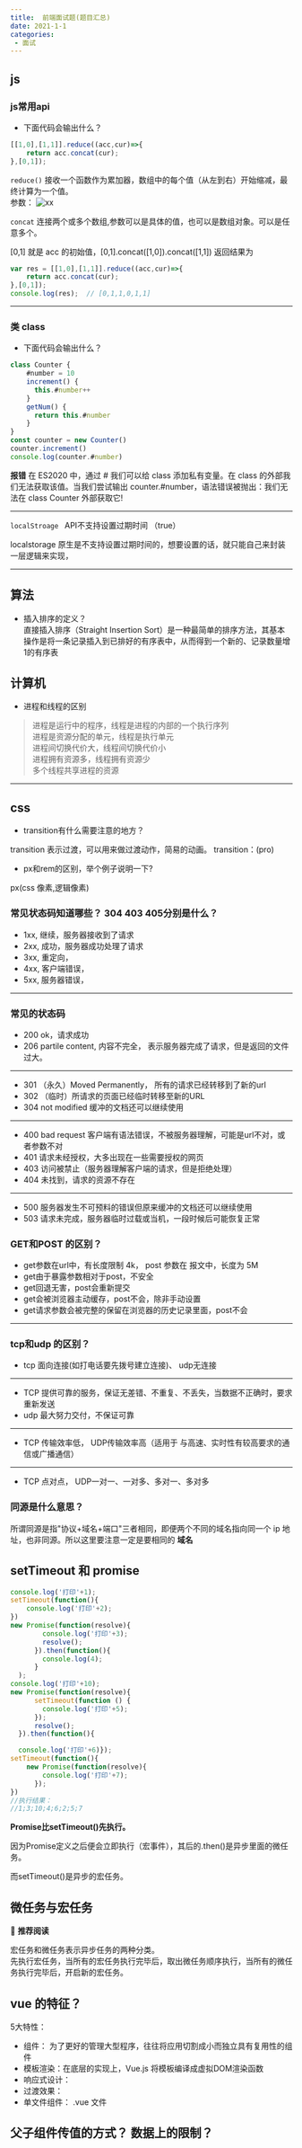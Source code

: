 ```yaml
---
title:  前端面试题(题目汇总)
date: 2021-1-1
categories: 
 - 面试
---
```

<Boxx type='tip' />

## js

### js常用api

- 下面代码会输出什么？
```js
[[1,0],[1,1]].reduce((acc,cur)=>{
    return acc.concat(cur);
},[0,1]);
```
```reduce()``` 接收一个函数作为累加器，数组中的每个值（从左到右）开始缩减，最终计算为一个值。  
参数： 
![xx](../../img/36.png)

```concat```  连接两个或多个数组,参数可以是具体的值，也可以是数组对象。可以是任意多个。

[0,1] 就是 acc 的初始值，[0,1].concat([1,0]).concat([1,1]) 返回结果为 

```js
var res = [[1,0],[1,1]].reduce((acc,cur)=>{
    return acc.concat(cur);
},[0,1]);
console.log(res);  // [0,1,1,0,1,1]
```
---


### 类 class

- 下面代码会输出什么？
```js
class Counter {
    #number = 10
    increment() {
      this.#number++
    }
    getNum() {
      return this.#number
    }
}
const counter = new Counter()
counter.increment()
console.log(counter.#number)
```

**报错**
在 ES2020 中，通过 # 我们可以给 class 添加私有变量。在 class 的外部我们无法获取该值。当我们尝试输出 counter.#number，语法错误被抛出：我们无法在 class Counter 外部获取它!


---

```localStroage ``` API不支持设置过期时间  （true）

localstorage 原生是不支持设置过期时间的，想要设置的话，就只能自己来封装一层逻辑来实现，

---



## 算法

- 插入排序的定义？      
直接插入排序（Straight Insertion Sort）是一种最简单的排序方法，其基本操作是将一条记录插入到已排好的有序表中，从而得到一个新的、记录数量增1的有序表



## 计算机

- 进程和线程的区别  
 
> 进程是运行中的程序，线程是进程的内部的一个执行序列         
> 进程是资源分配的单元，线程是执行单元       
> 进程间切换代价大，线程间切换代价小        
> 进程拥有资源多，线程拥有资源少        
> 多个线程共享进程的资源        


---

## css

- transition有什么需要注意的地方？

transition 表示过渡，可以用来做过渡动作，简易的动画。
transition：(pro)


- px和rem的区别，举个例子说明一下?

px(css 像素,逻辑像素)   


### 常见状态码知道哪些？ 304 403 405分别是什么？
- 1xx,  继续，服务器接收到了请求 
- 2xx,  成功，服务器成功处理了请求
- 3xx,  重定向，
- 4xx,  客户端错误，
- 5xx,  服务器错误，

---

### 常见的状态码

- 200   ok，请求成功
- 206   partile content, 内容不完全， 表示服务器完成了请求，但是返回的文件过大。

---

- 301  （永久）Moved Permanently， 所有的请求已经转移到了新的url
- 302  （临时）所请求的页面已经临时转移至新的URL
- 304   not modified  缓冲的文档还可以继续使用

---

- 400   bad request  客户端有语法错误，不被服务器理解，可能是url不对，或者参数不对
- 401   请求未经授权，大多出现在一些需要授权的网页
- 403   访问被禁止（服务器理解客户端的请求，但是拒绝处理）
- 404   未找到，请求的资源不存在

---

- 500   服务器发生不可预料的错误但原来缓冲的文档还可以继续使用
- 503   请求未完成，服务器临时过载或当机，一段时候后可能恢复正常


### GET和POST 的区别？

- get参数在url中，有长度限制 4k， post 参数在 报文中，长度为 5M
- get由于暴露参数相对于post，不安全
- get回退无害，post会重新提交
- get会被浏览器主动缓存，post不会，除非手动设置
- get请求参数会被完整的保留在浏览器的历史记录里面，post不会


---

### tcp和udp 的区别？

- tcp 面向连接(如打电话要先拨号建立连接)、 udp无连接
---
- TCP 提供可靠的服务，保证无差错、不重复、不丢失，当数据不正确时，要求重新发送
- udp 最大努力交付，不保证可靠
---
- TCP 传输效率低， UDP传输效率高（适用于 与高速、实时性有较高要求的通信或广播通信）
---
- TCP 点对点， UDP一对一、一对多、多对一、多对多



### 同源是什么意思？
所谓同源是指"协议+域名+端口"三者相同，即便两个不同的域名指向同一个 ip 地址，也非同源。所以这里要注意一定是要相同的 **域名**


## setTimeout 和 promise

```js
console.log('打印'+1);
setTimeout(function(){
    console.log('打印'+2);
})
new Promise(function(resolve){
        console.log('打印'+3);
        resolve();
      }).then(function(){
        console.log(4);
      }
  );
console.log('打印'+10);
new Promise(function(resolve){
      setTimeout(function () {
        console.log('打印'+5);
      });
      resolve();
  }).then(function(){

  console.log('打印'+6)});
setTimeout(function(){
    new Promise(function(resolve){
        console.log('打印'+7);
      });
})
//执行结果：
//1;3;10;4;6;2;5;7
```

**Promise比setTimeout()先执行。**

因为Promise定义之后便会立即执行（宏事件），其后的.then()是异步里面的微任务。

而setTimeout()是异步的宏任务。

## 微任务与宏任务
:dolphin: **推荐阅读**   

宏任务和微任务表示异步任务的两种分类。  
先执行宏任务，当所有的宏任务执行完毕后，取出微任务顺序执行，当所有的微任务执行完毕后，开启新的宏任务。

## vue 的特征？
5大特性：

- 组件： 为了更好的管理大型程序，往往将应用切割成小而独立具有复用性的组件
- 模板渲染：在底层的实现上，Vue.js 将模板编译成虚拟DOM渲染函数
- 响应式设计：
- 过渡效果：
- 单文件组件： .vue 文件

## 父子组件传值的方式？  数据上的限制？

